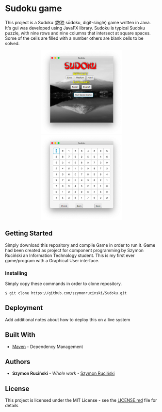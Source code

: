 # Sudoku game

This project is a Sudoku (数独 sūdoku, digit-single) game written in Java. It's gui was developed using JavaFX library.
Sudoku is typical Sudoku puzzle, with nine rows and nine columns that intersect at square spaces. Some of the cells are filled with a number others are blank cells to be solved.

<p align="center">
  <img width="267" src="images/1.png">
  <img width="267" src="images/2.png">
</p>

## Getting Started

Simply download this repository and compile Game in order to run it.
Game had been created as project for component programming by Szymon Ruciński an Information Technology student.
This is my first ever game/program with a Graphical User interface.


### Installing

Simply copy these commands in order to clone repository.

```
$ git clone https://github.com/szymonrucinski/Sudoku.git
```


## Deployment

Add additional notes about how to deploy this on a live system

## Built With

* [Maven](https://maven.apache.org/) - Dependency Management

## Authors

* **Szymon Ruciński** - *Whole work* - [Szymon Ruciński](https://github.com/szymonrucinski)


## License

This project is licensed under the MIT License - see the [LICENSE.md](LICENSE.md) file for details



